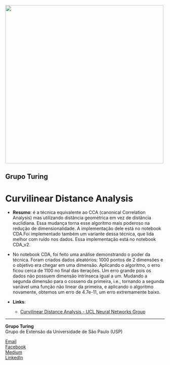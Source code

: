 <img src="https://i.ibb.co/DtHQ3FG/802x265-Logo-GT.png" width="500">

## Grupo Turing
# Curvilinear Distance Analysis

- **Resumo**:
é a técnica equivalente ao CCA (canonical Correlation Analysis) mas utilizando distância geométrica em vez de distância euclidiana. Essa mudança torna esse algoritmo mais poderoso na redução de dimensionalidade. A implementação dele está no notebook CDA.Foi implementado também um variante dessa técnica, que lida melhor com ruído nos dados. Essa implementação está no notebook CDA_v2.

- No notebook CDA, foi feito uma análise demonstrando o poder da técnica. Foram criados dados aleatórios: 1000 pontos de 2 dimensões e o objetivo era chegar em uma dimensão. Aplicando o algoritmo, o erro ficou cerca de 1100 no final das iterações. Um erro grande pois os dados não possuem dimensão intrínseca igual a um. Mudando a segunda dimensão para o cosseno da primeira, i.e., tornando a segunda variável uma função não linear da primeira, e aplicando o algoritmo novamente, obtemos um erro de 4.7e-11, um erro extremamente baixo.

- **Links**:
    - [Curvilinear Distance Analysis - UCL Neural Networks Group](https://www.elen.ucl.ac.be/neural-nets/Research/CDA/CDA.htm#:~:text=Curvilinear%20Distance%20Analysis,in%20the%20Sammon%2FCCA%20family.&text=The%20curvilinear%20distance%20di,object%2C%20like%20the%20Euclidean%20distance.)
---
**Grupo Turing**  
Grupo de Extensão da Universidade de São Paulo (USP)

[Email](mailto:turing.usp@gmail.com)   
[Facebook](https://www.facebook.com/grupoturing.usp)  
[Medium](https://www.medium.com/turing-talks)  
[LinkedIn](https://www.linkedin.com/company/grupo-turing)

